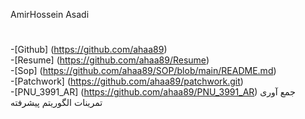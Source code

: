 AmirHossein Asadi
#
-[Github] (https://github.com/ahaa89)<br>
-[Resume] (https://github.com/ahaa89/Resume)<br>
-[Sop] (https://github.com/ahaa89/SOP/blob/main/README.md)<br>
-[Patchwork] (https://github.com/ahaa89/patchwork.git)<br>
-[PNU_3991_AR] (https://github.com/ahaa89/PNU_3991_AR) جمع آوری تمرینات الگوریتم پیشرفته <br>



